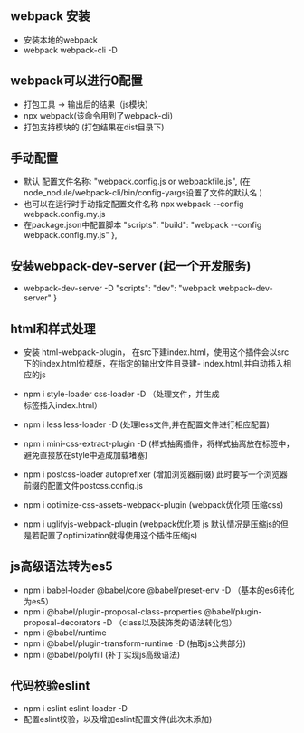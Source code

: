 ## webpack 安装
- 安装本地的webpack
- webpack webpack-cli -D

## webpack可以进行0配置
- 打包工具 -> 输出后的结果（js模块）
- npx webpack(该命令用到了webpack-cli)
- 打包支持模块的 (打包结果在dist目录下)

## 手动配置
- 默认 配置文件名称: "webpack.config.js or webpackfile.js",   (在node_nodule/webpack-cli/bin/config-yargs设置了文件的默认名 )
- 也可以在运行时手动指定配置文件名称 npx webpack --config webpack.config.my.js
- 在package.json中配置脚本
"scripts": 
    "build": "webpack --config webpack.config.my.js"
  },

## 安装webpack-dev-server (起一个开发服务)
- webpack-dev-server -D
"scripts": 
    "dev": "webpack webpack-dev-server"
}

## html和样式处理
  - 安装 html-webpack-plugin， 在src下建index.html，使用这个插件会以src下的index.html位模版，在指定的输出文件目录建- index.html,并自动插入相应的js

  - npm i style-loader css-loader -D  （处理文件，并生成<style></style>标签插入index.html）
  - npm i less less-loader -D (处理less文件,并在配置文件进行相应配置)

  - npm i mini-css-extract-plugin -D  (样式抽离插件，将样式抽离放在<link>标签中，避免直接放在style中造成加载堵塞)

  - npm i postcss-loader autoprefixer (增加浏览器前缀) 此时要写一个浏览器前缀的配置文件postcss.config.js

  - npm i optimize-css-assets-webpack-plugin (webpack优化项 压缩css)
  - npm i uglifyjs-webpack-plugin (webpack优化项 js 默认情况是压缩js的但是若配置了optimization就得使用这个插件压缩js)

## js高级语法转为es5
  - npm i babel-loader @babel/core @babel/preset-env -D （基本的es6转化为es5）
  - npm i @babel/plugin-proposal-class-properties @babel/plugin-proposal-decorators -D （class以及装饰类的语法转化包）
  - npm i @babel/runtime
  - npm i @babel/plugin-transform-runtime -D (抽取js公共部分)
  - npm i @babel/polyfill (补丁实现js高级语法)

## 代码校验eslint
- npm i eslint eslint-loader -D
- 配置eslint校验，以及增加eslint配置文件(此次未添加)

